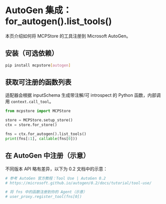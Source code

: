 # AutoGen 集成：for_autogen().list_tools()

本页介绍如何将 MCPStore 的工具注册到 Microsoft AutoGen。

## 安装（可选依赖）

```bash
pip install mcpstore[autogen]
```

## 获取可注册的函数列表

适配器会根据 inputSchema 生成带注解/可 introspect 的 Python 函数，内部调用 `context.call_tool`。

```python
from mcpstore import MCPStore

store = MCPStore.setup_store()
ctx = store.for_store()

fns = ctx.for_autogen().list_tools()
print(fns[:1], callable(fns[0]))
```

## 在 AutoGen 中注册（示意）

不同版本 API 略有差异，以下为 0.2 文档中的示意：

```python
# 参考 AutoGen 官方教程：Tool Use | AutoGen 0.2
# https://microsoft.github.io/autogen/0.2/docs/tutorial/tool-use/

# 将 fns 中的函数注册到你的 Agent（示意）
# user_proxy.register_tool(fns[0])
```

